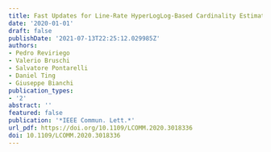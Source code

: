 ```yaml
---
title: Fast Updates for Line-Rate HyperLogLog-Based Cardinality Estimation
date: '2020-01-01'
draft: false
publishDate: '2021-07-13T22:25:12.029985Z'
authors:
- Pedro Reviriego
- Valerio Bruschi
- Salvatore Pontarelli
- Daniel Ting
- Giuseppe Bianchi
publication_types:
- '2'
abstract: ''
featured: false
publication: '*IEEE Commun. Lett.*'
url_pdf: https://doi.org/10.1109/LCOMM.2020.3018336
doi: 10.1109/LCOMM.2020.3018336
---
```



